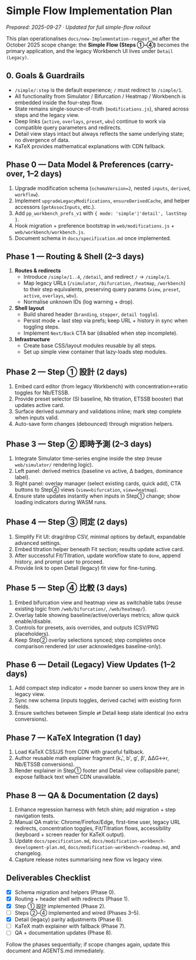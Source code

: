 # Simple Flow Implementation Plan

_Prepared: 2025-09-27 · Updated for full simple-flow rollout_

This plan operationalises `docs/new-Implementation-request.md` after the October 2025 scope change: the **Simple Flow (Steps ①–④)** becomes the primary application, and the legacy Workbench UI lives under `Detail (Legacy)`.

## 0. Goals & Guardrails
- `/simple/:step` is the default experience; `/` must redirect to `/simple/1`.
- All functionality from Simulator / Bifurcation / Heatmap / Workbench is embedded inside the four-step flow.
- State remains single-source-of-truth (`modifications.js`), shared across steps and the legacy view.
- Deep links (`active`, `overlays`, `preset`, `wbv`) continue to work via compatible query parameters and redirects.
- Detail view stays intact but always reflects the same underlying state; no divergence of data.
- KaTeX provides mathematical explanations with CDN fallback.

## Phase 0 — Data Model & Preferences (carry-over, 1–2 days)
1. Upgrade modification schema (`schemaVersion=2`, nested `inputs`, `derived`, `workflow`).
2. Implement `upgradeLegacyModifications`, `ensureDerivedCache`, and helper accessors (`getAssocInputs`, etc.).
3. Add `pp_workbench_prefs_v1` with `{ mode: 'simple'|'detail', lastStep }`.
4. Hook migration + preference bootstrap in `web/modifications.js` + `web/workbench/workbench.js`.
5. Document schema in `docs/specification.md` once implemented.

## Phase 1 — Routing & Shell (2–3 days)
1. **Routes & redirects**
   - Introduce `/simple/1..4`, `/detail`, and redirect `/` → `/simple/1`.
   - Map legacy URLs (`/simulator`, `/bifurcation`, `/heatmap`, `/workbench`) to their step equivalents, preserving query params (`view`, `preset`, `active`, `overlays`, `wbv`).
   - Normalise unknown IDs (log warning + drop).
2. **Shell layout**
   - Build shared header (`branding`, `stepper`, `detail toggle`).
   - Persist mode + last step via prefs; keep URL + history in sync when toggling steps.
   - Implement `Next/Back` CTA bar (disabled when step incomplete).
3. **Infrastructure**
   - Create base CSS/layout modules reusable by all steps.
   - Set up simple view container that lazy-loads step modules.

## Phase 2 — Step ① 設計 (2 days)
1. Embed card editor (from legacy Workbench) with concentration↔ratio toggles for Nb/ETSSB.
2. Provide preset selector (SI baseline, Nb titration, ETSSB booster) that updates active card.
3. Surface derived summary and validations inline; mark step complete when inputs valid.
4. Auto-save form changes (debounced) through migration helpers.

## Phase 3 — Step ② 即時予測 (2–3 days)
1. Integrate Simulator time-series engine inside the step (reuse `web/simulator/` rendering logic).
2. Left panel: derived metrics (baseline vs active, Δ badges, dominance label).
3. Right panel: overlay manager (select existing cards, quick add), CTA buttons to Step④ views (`view=bifurcation`, `view=heatmap`).
4. Ensure state updates instantly when inputs in Step① change; show loading indicators during WASM runs.

## Phase 4 — Step ③ 同定 (2 days)
1. Simplify Fit UI: drag/drop CSV, minimal options by default, expandable advanced settings.
2. Embed titration helper beneath Fit section; results update active card.
3. After successful Fit/Titration, update workflow state to `done`, append history, and prompt user to proceed.
4. Provide link to open Detail (legacy) fit view for fine-tuning.

## Phase 5 — Step ④ 比較 (3 days)
1. Embed bifurcation view and heatmap view as switchable tabs (reuse existing logic from `/web/bifurcation/`, `/web/heatmap/`).
2. Overlay table showing baseline/active/overlays metrics; allow quick enable/disable.
3. Controls for presets, axis overrides, and outputs (CSV/PNG placeholders).
4. Keep Step② overlay selections synced; step completes once comparison rendered (or user acknowledges baseline-only).

## Phase 6 — Detail (Legacy) View Updates (1–2 days)
1. Add compact step indicator + mode banner so users know they are in legacy view.
2. Sync new schema (inputs toggles, derived cache) with existing form fields.
3. Ensure switches between Simple ⇄ Detail keep state identical (no extra conversions).

## Phase 7 — KaTeX Integration (1 day)
1. Load KaTeX CSS/JS from CDN with graceful fallback.
2. Author reusable math explainer fragment (k₁′, b′, g′, β′, ΔΔG↔r, Nb/ETSSB conversions).
3. Render explainer in Step① footer and Detail view collapsible panel; expose fallback text when CDN unavailable.

## Phase 8 — QA & Documentation (2 days)
1. Enhance regression harness with fetch shim; add migration + step navigation tests.
2. Manual QA matrix: Chrome/Firefox/Edge, first-time user, legacy URL redirects, concentration toggles, Fit/Titration flows, accessibility (keyboard + screen reader for KaTeX output).
3. Update `docs/specification.md`, `docs/modification-workbench-development-plan.md`, `docs/modification-workbench-roadmap.md`, and changelog.
4. Capture release notes summarising new flow vs legacy view.

## Deliverables Checklist
- [x] Schema migration and helpers (Phase 0).
- [x] Routing + header shell with redirects (Phase 1).
- [x] Step ① 設計 implemented (Phase 2).
- [ ] Steps ②–④ implemented and wired (Phases 3–5).
- [x] Detail (legacy) parity adjustments (Phase 6).
- [ ] KaTeX math explainer with fallback (Phase 7).
- [ ] QA + documentation updates (Phase 8).

Follow the phases sequentially; if scope changes again, update this document and AGENTS.md immediately.
